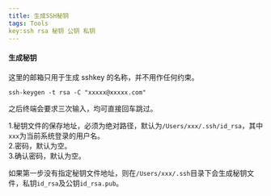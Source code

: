 ```yaml
---
title: 生成SSH秘钥
tags: Tools
key:ssh rsa 秘钥 公钥 私钥
---
```

#### 生成秘钥

这里的邮箱只用于生成 sshkey 的名称，并不用作任何约束。

```
ssh-keygen -t rsa -C "xxxxx@xxxxx.com"
```

之后终端会要求三次输入，均可直接回车跳过。

1.秘钥文件的保存地址，必须为绝对路径，默认为`/Users/xxx/.ssh/id_rsa`，其中`xxx`为当前系统登录的用户名。  
2.密码，默认为空。  
3.确认密码，默认为空。

如果第一步没有指定秘钥文件地址，则在`/Users/xxx/.ssh`目录下会生成秘钥文件，私钥`id_rsa`及公钥`id_rsa.pub`。